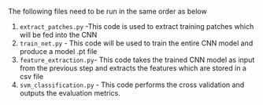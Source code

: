 The following files need to be run in the same order as below

1)  `extract_patches.py` -This code is used to extract training patches which will be fed into the CNN
2)  `train_net.py` - This code will be used to train the entire CNN model and produce a model .pt file
3)  `feature_extraction.py`- This code takes the trained CNN model as input from the previous step and  extracts the features which are stored in a csv file 
4)  `svm_classification.py` - This code performs the cross validation and outputs the evaluation metrics.
